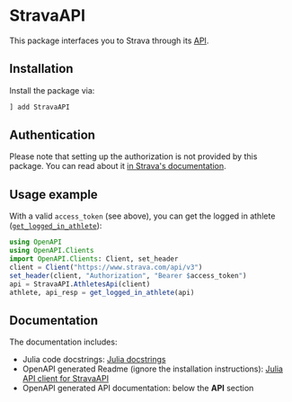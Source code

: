 # StravaAPI

This package interfaces you to Strava through its [API](https://developers.strava.com/).

## Installation

Install the package via:

```julia
] add StravaAPI
```

## Authentication

Please note that setting up the authorization is not provided by this package.
You can read about it [in Strava's documentation](https://developers.strava.com/docs/getting-started/#oauth).

## Usage example

With a valid `access_token` (see above), you can get the logged in athlete ([`get_logged_in_athlete`](@ref)):

```julia
using OpenAPI
using OpenAPI.Clients
import OpenAPI.Clients: Client, set_header
client = Client("https://www.strava.com/api/v3")
set_header(client, "Authorization", "Bearer $access_token")
api = StravaAPI.AthletesApi(client)
athlete, api_resp = get_logged_in_athlete(api)
```

## Documentation

The documentation includes:

* Julia code docstrings: [Julia docstrings](@ref)
* OpenAPI generated Readme (ignore the installation instructions): [Julia API client for StravaAPI](@ref)
* OpenAPI generated API documentation: below the **API** section
